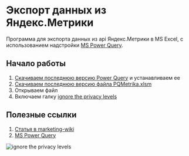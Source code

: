 # Экспорт данных из Яндекс.Метрики #

Программа для экспорта данных из api Яндекс.Метрики в MS Excel, с использованием надстройки [MS Power Query](https://www.microsoft.com/en-us/download/details.aspx?id=39379&WT.mc_id=Blog_PBI_Announce_DI).

## Начало работы ##

1. [Скачиваем последнюю версию Power Query](https://www.microsoft.com/en-us/download/details.aspx?id=39379&WT.mc_id=Blog_PBI_Announce_DI) и устанавливаем ее
2. [Скачиваем последнюю версию файла PQMetrika.xlsm](https://github.com/40-02/PQYandexMetrika/releases/latest)
3. Открываем файл
4. Включаем галку [ignore the privacy levels](http://dl.getdropbox.com/u/390630/2015-08-23%2021_29_16.gif)

## Полезные ссылки

1. [Статья в marketing-wiki](http://marketing-wiki.ru/wiki/Экспорт_данных_из_сервиса_Яндекс.Метрика_в_excel_(power_query))
2. [MS Power Query](https://www.microsoft.com/en-us/download/details.aspx?id=39379&WT.mc_id=Blog_PBI_Announce_DI)


![ignore the privacy levels](http://dl.getdropbox.com/u/390630/2015-08-23%2021_29_16.gif)

